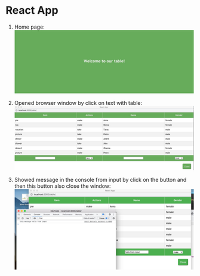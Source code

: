# React App

1. Home page:
![homePage](https://github.com/Elizabethhub/sierentz/raw/main/images/homePage.jpg)


2. Opened browser window by click on text with table:
![](images/table.jpg)

3. Showed message in the console from input by click on the button and then this button also close the window:
![](images/console.jpg)
